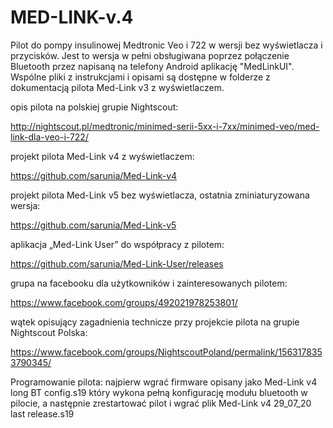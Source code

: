 # MED-LINK-v.4
Pilot do pompy insulinowej Medtronic Veo i 722 w wersji bez wyświetlacza i przycisków. Jest to wersja w pełni obsługiwana poprzez połączenie Bluetooth przez napisaną na telefony Android aplikację "MedLinkUI". Wspólne pliki z instrukcjami i opisami są dostępne w folderze z dokumentacją pilota Med-Link v3 z wyświetlaczem.

opis pilota na polskiej grupie Nightscout:

http://nightscout.pl/medtronic/minimed-serii-5xx-i-7xx/minimed-veo/med-link-dla-veo-i-722/

projekt pilota Med-Link v4 z wyświetlaczem:

https://github.com/sarunia/Med-Link-v4

projekt pilota Med-Link v5 bez wyświetlacza, ostatnia zminiaturyzowana wersja:

https://github.com/sarunia/Med-Link-v5

aplikacja „Med-Link User” do współpracy z pilotem:

https://github.com/sarunia/Med-Link-User/releases

grupa na facebooku dla użytkowników i zainteresowanych pilotem:

https://www.facebook.com/groups/492021978253801/

wątek opisujący zagadnienia technicze przy projekcie pilota na grupie Nightscout Polska:

https://www.facebook.com/groups/NightscoutPoland/permalink/1563178353790345/

Programowanie pilota:
najpierw wgrać firmware opisany jako Med-Link v4 long BT config.s19
który wykona pełną konfigurację modułu bluetooth w pilocie, 
a następnie zrestartować pilot i wgrać plik Med-Link v4 29_07_20 last release.s19
